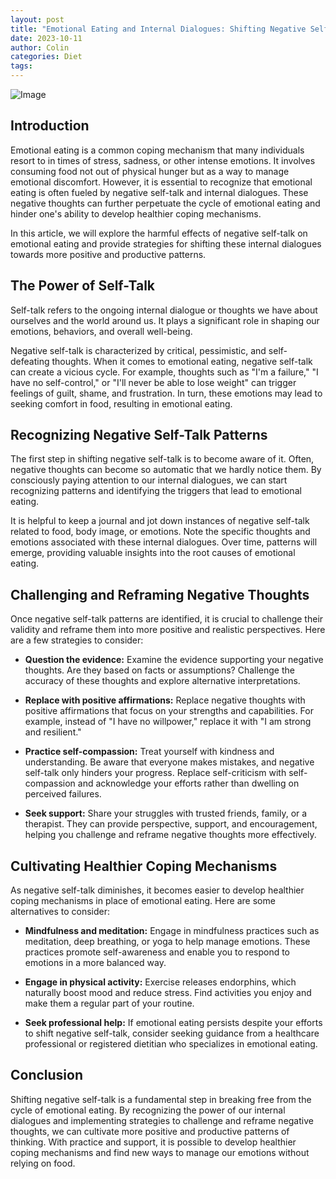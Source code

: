 ```yaml
---
layout: post
title: "Emotional Eating and Internal Dialogues: Shifting Negative Self-Talk"
date: 2023-10-11
author: Colin
categories: Diet
tags: 
---
```


![Image](https://source.unsplash.com/1600x900/?emotional-eating)

## Introduction 

Emotional eating is a common coping mechanism that many individuals resort to in times of stress, sadness, or other intense emotions. It involves consuming food not out of physical hunger but as a way to manage emotional discomfort. However, it is essential to recognize that emotional eating is often fueled by negative self-talk and internal dialogues. These negative thoughts can further perpetuate the cycle of emotional eating and hinder one's ability to develop healthier coping mechanisms.

In this article, we will explore the harmful effects of negative self-talk on emotional eating and provide strategies for shifting these internal dialogues towards more positive and productive patterns.

## The Power of Self-Talk

Self-talk refers to the ongoing internal dialogue or thoughts we have about ourselves and the world around us. It plays a significant role in shaping our emotions, behaviors, and overall well-being. 

Negative self-talk is characterized by critical, pessimistic, and self-defeating thoughts. When it comes to emotional eating, negative self-talk can create a vicious cycle. For example, thoughts such as "I'm a failure," "I have no self-control," or "I'll never be able to lose weight" can trigger feelings of guilt, shame, and frustration. In turn, these emotions may lead to seeking comfort in food, resulting in emotional eating.

## Recognizing Negative Self-Talk Patterns

The first step in shifting negative self-talk is to become aware of it. Often, negative thoughts can become so automatic that we hardly notice them. By consciously paying attention to our internal dialogues, we can start recognizing patterns and identifying the triggers that lead to emotional eating.

It is helpful to keep a journal and jot down instances of negative self-talk related to food, body image, or emotions. Note the specific thoughts and emotions associated with these internal dialogues. Over time, patterns will emerge, providing valuable insights into the root causes of emotional eating.

## Challenging and Reframing Negative Thoughts

Once negative self-talk patterns are identified, it is crucial to challenge their validity and reframe them into more positive and realistic perspectives. Here are a few strategies to consider:

- **Question the evidence:** Examine the evidence supporting your negative thoughts. Are they based on facts or assumptions? Challenge the accuracy of these thoughts and explore alternative interpretations.

- **Replace with positive affirmations:** Replace negative thoughts with positive affirmations that focus on your strengths and capabilities. For example, instead of "I have no willpower," replace it with "I am strong and resilient."

- **Practice self-compassion:** Treat yourself with kindness and understanding. Be aware that everyone makes mistakes, and negative self-talk only hinders your progress. Replace self-criticism with self-compassion and acknowledge your efforts rather than dwelling on perceived failures.

- **Seek support:** Share your struggles with trusted friends, family, or a therapist. They can provide perspective, support, and encouragement, helping you challenge and reframe negative thoughts more effectively.

## Cultivating Healthier Coping Mechanisms

As negative self-talk diminishes, it becomes easier to develop healthier coping mechanisms in place of emotional eating. Here are some alternatives to consider:

- **Mindfulness and meditation:** Engage in mindfulness practices such as meditation, deep breathing, or yoga to help manage emotions. These practices promote self-awareness and enable you to respond to emotions in a more balanced way.

- **Engage in physical activity:** Exercise releases endorphins, which naturally boost mood and reduce stress. Find activities you enjoy and make them a regular part of your routine.

- **Seek professional help:** If emotional eating persists despite your efforts to shift negative self-talk, consider seeking guidance from a healthcare professional or registered dietitian who specializes in emotional eating.

## Conclusion

Shifting negative self-talk is a fundamental step in breaking free from the cycle of emotional eating. By recognizing the power of our internal dialogues and implementing strategies to challenge and reframe negative thoughts, we can cultivate more positive and productive patterns of thinking. With practice and support, it is possible to develop healthier coping mechanisms and find new ways to manage our emotions without relying on food.